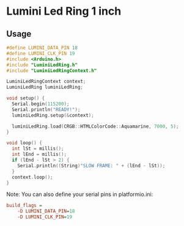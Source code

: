 # Lumini Led Ring 1 inch

## Usage

```cpp
#define LUMINI_DATA_PIN 18
#define LUMINI_CLK_PIN 19
#include <Arduino.h>
#include "LuminiLedRing.h"
#include "LuminiLedRingContext.h"

LuminiLedRingContext context;
LuminiLedRing luminiLedRing;

void setup() {
  Serial.begin(115200);
  Serial.println("READY!");
  luminiLedRing.setup(&context);

  luminiLedRing.load(CRGB::HTMLColorCode::Aquamarine, 7000, 5);
}

void loop() {
  int lSt = millis();
  int lEnd = millis();
  if (lEnd - lSt > 2) {
    Serial.println((String)"SLOW FRAME: " + (lEnd - lSt));
  }
  context.loop();
}
```

Note: You can also define your serial pins in platformio.ini:

```ini
build_flags =
    -D LUMINI_DATA_PIN=18
    -D LUMINI_CLK_PIN=19
```
